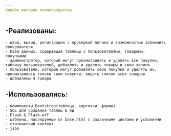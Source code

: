 ```yaml
---
Онлайн магазин пчелопродуктов 
---
```


-Реализованы: 
-
	- вход, выход, регистрация с проверкой логина и возможностью запомнить пользователя
	- база данных, содержащая таблицы с пользователями, товароми, покупками
	- администратор, который могут просматривать и удалять все покупки, таблицу пользователей, добавлять и удалять товары и свои записи
	- пользователи, которые могут добавлять свои покупки и удалять их, просматривать только свои покупки, видеть список всех товаров
	- добавлены 4 товара

-Использовались:
-
	- компоненты Bootstrap(таблицы, карточки, формы)
	- SQL для создания таблиц в бд
	- Flask & Flask-wtf
	- шаблоны, наследуемые от base.html c различными циклами и условиями
	- статический контент
	- json
